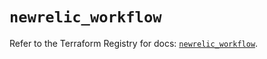 # `newrelic_workflow`

Refer to the Terraform Registry for docs: [`newrelic_workflow`](https://registry.terraform.io/providers/newrelic/newrelic/3.34.1/docs/resources/workflow).
